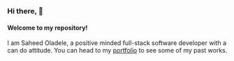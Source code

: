 ### Hi there, 👋

#### Welcome to my repository! 

I am Saheed Oladele, a positive minded full-stack software developer with a can do attitude. You can head to my [portfolio](https://saheedoladele.com) to see some of my past works.

<!--
**suretrust/suretrust** is a ✨ _special_ ✨ repository because its `README.md` (this file) appears on your GitHub profile.

Here are some ideas to get you started:

- 🔭 I’m currently working on ...
- 🌱 I’m currently learning ...
- 👯 I’m looking to collaborate on ...
- 🤔 I’m looking for help with ...
- 💬 Ask me about ...
- 📫 How to reach me: ...
- 😄 Pronouns: ...
- ⚡ Fun fact: ...
-->
